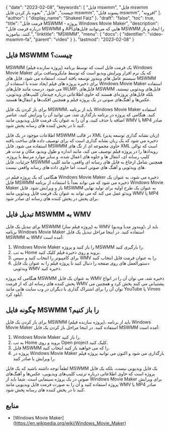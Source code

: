 {
  "date": "2023-02-08",
  "keywords": [
"فایل mswmm",
"فایل mswmm چیست",
"فایل",
"نحوه باز کردن فایل mswmm",
"پسوند فایل mswmm",
"افزونه"
]،
  "author": {
    "display_name": "Shakeel Faiz"
}،
  "draft": "false",
  "toc": true,
  "title": "فرمت فایل MSWMM - پروژه Windows Movie Maker",
  "description": "درباره فرمت فایل MSWMM و APIهایی که می‌توانند فایل‌های MSWMM را ایجاد و باز کنند، بیاموزید.",
  "linktitle": "MSWMM",
  "menu": {
    "docs": {
      "identifier": "video-mswmm-fa",
      "parent": "video"
}
}،
  "lastmod": "2023-02-08"
}

## فایل MSWMM چیست؟

MSWMM (پروژه سازنده فیلم) یک فرمت فایل است که توسط برنامه Windows Movie Maker که یک نرم افزار ویرایش ویدیو است که توسط مایکروسافت برای سیستم عامل های ویندوز توسعه یافته است، استفاده می شود. فایل های MSWMM برای ذخیره پروژه های فیلم ایجاد شده با استفاده از Windows Movie Maker استفاده می شود. درست مانند فایل‌های WLMP، فایل‌های MSWMM فایل‌های ویدئویی نیستند، بلکه فایل‌های پروژه‌ای هستند که حاوی اطلاعاتی درباره چیدمان کلیپ‌های ویدئویی، عکس‌ها و آهنگ‌های صوتی در یک پروژه فیلم و همچنین افکت‌ها و انتقال‌ها هستند.

برای باز کردن یک فایل MSWMM، باید از برنامه Windows Movie Maker استفاده کنید. هنگامی که پروژه در برنامه بارگذاری شد، می توانید آن را ویرایش کنید، عناصر اضافه یا حذف کنید، و آن را به عنوان یک فرمت فایل ویدیویی مانند WMV یا MP4 صادر کنید تا در پخش کننده های رسانه پخش شود.

اطلاعات موجود در یک فایل MSWMM در قالب XML (زبان نشانه گذاری توسعه پذیر) ذخیره می شود که یک زبان نشانه گذاری است که برای توصیف داده های ساخت یافته استفاده می شود. فایل MSWMM حاوی مجموعه ای از تگ های XML است که توالی رویدادها را در پروژه فیلم توصیف می کند، مانند اندازه و طول ویدیو، مکان و مدت هر کلیپ رسانه ای، انتقال ها و جلوه های اعمال شده، و سایر موارد مرتبط با پروژه. جزئیات. فایل MSWMM همچنین شامل ارجاع به فایل های رسانه ای واقعی، مانند کلیپ های ویدئویی و آهنگ های صوتی است، اما حاوی داده های رسانه واقعی نیست.

هنگامی که یک پروژه فیلم در Windows Movie Maker ذخیره می شود، به عنوان یک فایل MSWMM ذخیره می شود که می تواند بعداً با استفاده از برنامه Windows Movie Maker باز و ویرایش شود. فایل MSWMM به عنوان یک طرح اولیه برای تولید نهایی ویدئو عمل می کند که می تواند به عنوان یک فرمت فایل ویدئویی مانند WMV یا MP4 برای پخش در پخش کننده های رسانه ای صادر شود.

## تبدیل فایل MSWMM به WMV

برای تبدیل یک فایل MSWMM (پروژه فیلم ساز) به WMV (ویندوز مدیا ویدیو)، باید از برنامه Windows Movie Maker استفاده کنید. در اینجا مراحل تبدیل یک فایل MSWMM به WMV آمده است:

1. Windows Movie Maker را باز کنید و پروژه MSWMM را بارگیری کنید.
2. به تب Home بروید و روی ذخیره فیلم کلیک کنید.
3. برای کامپیوتر را انتخاب کنید و سپس WMV را به عنوان فرمت فایل انتخاب کنید.
4. دستورالعمل های روی صفحه را دنبال کنید تا پروژه فیلم را به عنوان یک فایل ویدئویی WMV ذخیره کنید.
 
هنگامی که پروژه MSWMM به عنوان یک فایل WMV ذخیره شد، می توان آن را در انواع پخش کننده های رسانه ای که از فرمت WMV پشتیبانی می کنند پخش کرد و همچنین می توان آن را برای اشتراک گذاری با دیگران در وب سایت هایی مانند YouTube یا Vimeo آپلود کرد.

## چگونه فایل MSWMM را باز کنیم؟

برای باز کردن یک فایل MSWMM (پروژه سازنده فیلم)، باید از برنامه Windows Movie Maker استفاده کنید. در اینجا مراحل باز کردن یک فایل MSWMM آمده است:

1. Windows Movie Maker را باز کنید.
2. به تب Home بروید و روی Open project کلیک کنید.
3. فایل MSWMM را که می خواهید باز کنید انتخاب کنید.
4. پروژه در Windows Movie Maker بارگذاری می شود و اکنون می توانید پروژه فیلم را ویرایش یا صادر کنید.

لطفاً توجه داشته باشید که یک فایل MSWMM یک فایل ویدیویی نیست، بلکه یک فایل پروژه است که حاوی اطلاعاتی درباره ترتیب کلیپ‌های ویدیویی، عکس‌ها و آهنگ‌های صوتی در یک پروژه سینمایی است. شما باید از Windows Movie Maker برای ویرایش پروژه استفاده کنید و آن را به صورت فرمت فایل ویدیویی مانند WMV یا MP4 صادر کنید تا در پخش کننده های رسانه پخش شود.

## منابع
* [Windows Movie Maker] (https://en.wikipedia.org/wiki/Windows_Movie_Maker)


